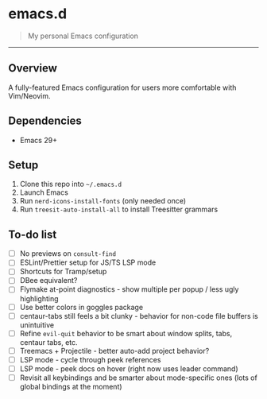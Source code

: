 # emacs.d

> My personal Emacs configuration

---

## Overview

A fully-featured Emacs configuration for users more comfortable with Vim/Neovim.

## Dependencies

- Emacs 29+

## Setup

1. Clone this repo into `~/.emacs.d`
2. Launch Emacs
3. Run `nerd-icons-install-fonts` (only needed once)
4. Run `treesit-auto-install-all` to install Treesitter grammars

## To-do list

- [ ] No previews on `consult-find`
- [ ] ESLint/Prettier setup for JS/TS LSP mode
- [ ] Shortcuts for Tramp/setup
- [ ] DBee equivalent?
- [ ] Flymake at-point diagnostics - show multiple per popup / less ugly highlighting
- [ ] Use better colors in goggles package
- [ ] centaur-tabs still feels a bit clunky - behavior for non-code file buffers is unintuitive
- [ ] Refine `evil-quit` behavior to be smart about window splits, tabs, centaur tabs, etc.
- [ ] Treemacs + Projectile - better auto-add project behavior?
- [ ] LSP mode - cycle through peek references
- [ ] LSP mode - peek docs on hover (right now uses leader command)
- [ ] Revisit all keybindings and be smarter about mode-specific ones (lots of global bindings at the moment)
